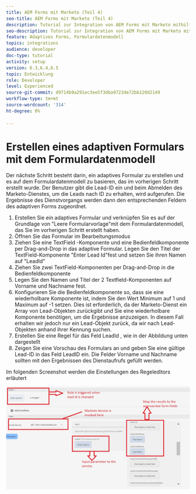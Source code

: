 ```yaml
---
title: AEM Forms mit Marketo (Teil 4)
seo-title: AEM Forms mit Marketo (Teil 4)
description: Tutorial zur Integration von AEM Forms mit Marketo mithilfe des AEM Forms-Formulardatenmodells.
seo-description: Tutorial zur Integration von AEM Forms mit Marketo mithilfe des AEM Forms-Formulardatenmodells.
feature: Adaptives Forms, Formulardatenmodell
topics: integrations
audience: developer
doc-type: tutorial
activity: setup
version: 6.3,6.4,6.5
topic: Entwicklung
role: Developer
level: Experienced
source-git-commit: d9714b9a291ec3ee5f3dba9723de72bb120d2149
workflow-type: tm+mt
source-wordcount: '314'
ht-degree: 0%

---
```



# Erstellen eines adaptiven Formulars mit dem Formulardatenmodell

Der nächste Schritt besteht darin, ein adaptives Formular zu erstellen und es auf dem Formulardatenmodell zu basieren, das im vorherigen Schritt erstellt wurde.
Der Benutzer gibt die Lead-ID ein und beim Abmelden des Marketo-Dienstes, um die Leads nach ID zu erhalten, wird aufgerufen. Die Ergebnisse des Dienstvorgangs werden dann den entsprechenden Feldern des adaptiven Forms zugeordnet.

1. Erstellen Sie ein adaptives Formular und verknüpfen Sie es auf der Grundlage von &quot;Leere Formularvorlage&quot;mit dem Formulardatenmodell, das Sie im vorherigen Schritt erstellt haben.
1. Öffnen Sie das Formular im Bearbeitungsmodus
1. Ziehen Sie eine TextField -Komponente und eine Bedienfeldkomponente per Drag-and-Drop in das adaptive Formular. Legen Sie den Titel der TextField-Komponente &quot;Enter Lead Id&quot;fest und setzen Sie ihren Namen auf &quot;LeadId&quot;
1. Ziehen Sie zwei TextField-Komponenten per Drag-and-Drop in die Bedienfeldkomponente
1. Legen Sie den Namen und Titel der 2 Textfield-Komponenten auf Vorname und Nachname fest.
1. Konfigurieren Sie die Bedienfeldkomponente so, dass sie eine wiederholbare Komponente ist, indem Sie den Wert Minimum auf 1 und Maximum auf -1 setzen. Dies ist erforderlich, da der Marketo-Dienst ein Array von Lead-Objekten zurückgibt und Sie eine wiederholbare Komponente benötigen, um die Ergebnisse anzuzeigen. In diesem Fall erhalten wir jedoch nur ein Lead-Objekt zurück, da wir nach Lead-Objekten anhand ihrer Kennung suchen.
1. Erstellen Sie eine Regel für das Feld LeadId , wie in der Abbildung unten dargestellt
1. Zeigen Sie eine Vorschau des Formulars an und geben Sie eine gültige Lead-ID in das Feld LeadID ein. Die Felder Vorname und Nachname sollten mit den Ergebnissen des Dienstaufrufs gefüllt werden.

Im folgenden Screenshot werden die Einstellungen des Regeleditors erläutert

![ruleeditor](assets/ruleeditor.jfif)
